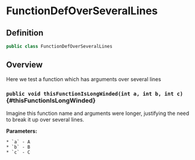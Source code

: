 # FunctionDefOverSeveralLines

## Definition

```java
public class FunctionDefOverSeveralLines
```

## Overview

Here we test a function which has arguments over several lines

### `public void thisFunctionIsLongWinded(int a, int b, int c)` {#thisFunctionIsLongWinded}

Imagine this function name and arguments were longer, justifying the
need to break it up over several lines.

**Parameters:**

	* `a` - A
	* `b` - B
	* `c` - C

